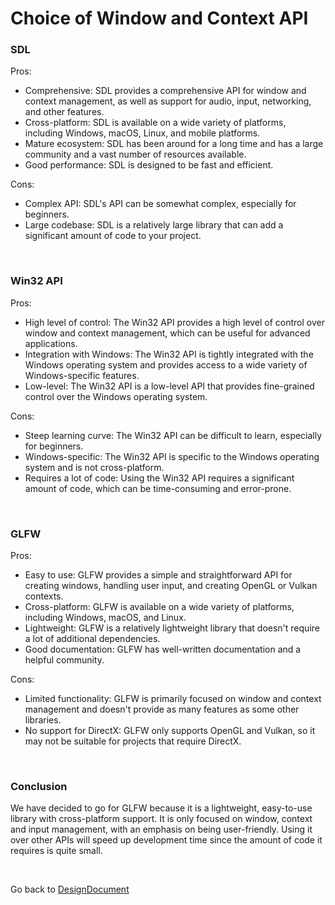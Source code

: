 # Choice of Window and Context API

### SDL

Pros:
- Comprehensive: SDL provides a comprehensive API for window and context management, as well as support for audio, input, networking, and other features.
- Cross-platform: SDL is available on a wide variety of platforms, including Windows, macOS, Linux, and mobile platforms.
- Mature ecosystem: SDL has been around for a long time and has a large community and a vast number of resources available.
- Good performance: SDL is designed to be fast and efficient.

Cons:
- Complex API: SDL's API can be somewhat complex, especially for beginners.
- Large codebase: SDL is a relatively large library that can add a significant amount of code to your project.

<br>

### Win32 API

Pros:
- High level of control: The Win32 API provides a high level of control over window and context management, which can be useful for advanced applications.
- Integration with Windows: The Win32 API is tightly integrated with the Windows operating system and provides access to a wide variety of Windows-specific features.
- Low-level: The Win32 API is a low-level API that provides fine-grained control over the Windows operating system.

Cons:
- Steep learning curve: The Win32 API can be difficult to learn, especially for beginners.
- Windows-specific: The Win32 API is specific to the Windows operating system and is not cross-platform.
- Requires a lot of code: Using the Win32 API requires a significant amount of code, which can be time-consuming and error-prone.

<br>

### GLFW

Pros:
- Easy to use: GLFW provides a simple and straightforward API for creating windows, handling user input, and creating OpenGL or Vulkan contexts.
- Cross-platform: GLFW is available on a wide variety of platforms, including Windows, macOS, and Linux.
- Lightweight: GLFW is a relatively lightweight library that doesn't require a lot of additional dependencies.
- Good documentation: GLFW has well-written documentation and a helpful community.

Cons:
- Limited functionality: GLFW is primarily focused on window and context management and doesn't provide as many features as some other libraries.
- No support for DirectX: GLFW only supports OpenGL and Vulkan, so it may not be suitable for projects that require DirectX.

<br>

### Conclusion

We have decided to go for GLFW because it is a lightweight, easy-to-use library with cross-platform support. It is only focused on window, context and input management, with an emphasis on being user-friendly. Using it over other APIs will speed up development time since the amount of code it requires is quite small.

<br>

Go back to [DesignDocument](DesignDocument.md)
